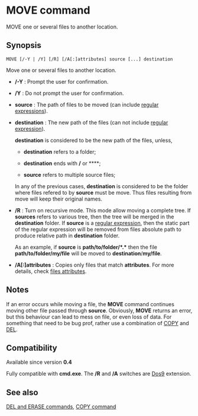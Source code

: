 # MOVE command #

MOVE one or several files to another location.

## Synopsis ##

    MOVE [/-Y | /Y] [/R] [/A[:]attributes] source [...] destination

Move one or several files to another location.

* **/-Y** : Prompt the user for confirmation.

* **/Y** : Do not prompt the user for confirmation.

* **source** : The path of files to be moved \(can include [regular 
  expressions](spec/regexp)\).

* **destination** : The new path of the files \(can not include [regular 
  expression](spec/regexp)\).

  **destination** is considered to be the new path of the files, unless,

  * **destination** refers to a folder;

  * **destination** ends with **/** or **\**;

  * **source** refers to multiple source files;

  In any of the previous cases, **destination** is considered to be the folder 
  where files refered to by **source** must be move. Thus files resulting from 
  move will keep their original names.

* **/R** : Turn on recursive mode. This mode allow moving a complete tree. If 
  **sources** refers to various tree, then the tree will be merged in the 
  **destination** folder. If **source** is a [regular 
  expression](spec/regexp), then the static part of the regular expression 
  will be removed from files absolute path to produce relative path in 
  **destination** folder.

  As an example, if **source** is **path/to/folder/\*.\*** then the file 
  **path/to/folder/my/file** will be moved to **destination**/**my/file**.

* **/A\[:\]attributes** : Copies only files that match **attributes**. For 
  more details, check [files attributes](spec/attr).

## Notes ##

If an error occurs while moving a file, the **MOVE** command continues moving 
other file passed through **source**. Obviously, **MOVE** returns an error, 
but this behaviour can lead to mess on file, or even loss of data. For 
something that need to be bug prof, rather use a combination of [COPY](copy) 
and [DEL](del).

## Compatibility ##

Available since version **0.4**

Fully compatible with **cmd.exe**. The **/R** and **/A** switches are 
[Dos9](dos9) extension.

## See also ##

[DEL and ERASE commands](del), [COPY command](copy) 

